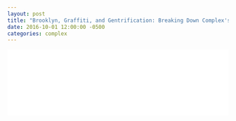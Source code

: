 ```yaml
---
layout: post
title: "Brooklyn, Graffiti, and Gentrification: Breaking Down Complex's New Documentary 'No Free Walls'"
date: 2016-10-01 12:00:00 -0500
categories: complex
---
```


<iframe width="100%" src="//player.complex.com/tv/iframe?pId=556f8260656c47a4ab49bf6f2dde85f3&cId=psaTV2NTE6NzSnTGnMSNiJYtKCzz7UNM&adSetCode=3f3b9e47c2954e21bdfb5618c47a61ea&site=complex&kw=" frameborder="0" allowfullscreen></iframe>
